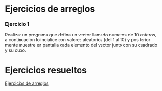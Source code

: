 # Ejercicios de arreglos

### Ejercicio 1

Realizar un programa que defina un vector llamado numeros de 10 enteros, a continuación lo incialice con valores aleatorios (del 1 al 10) y pos terior mente muestre en pantalla cada elemento del vector junto con su cuadrado
 y su cubo.

# Ejercicios resueltos

[Ejercicios de arreglos](../../ejercicios/arreglos)